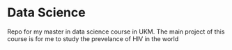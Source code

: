 # Data Science
Repo for my master in data science course in UKM. The main project of this course is for me to study the prevelance of HIV in the world
